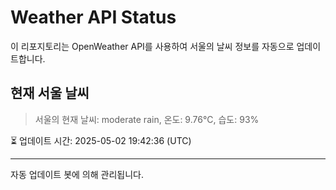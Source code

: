 
# Weather API Status

이 리포지토리는 OpenWeather API를 사용하여 서울의 날씨 정보를 자동으로 업데이트합니다.

## 현재 서울 날씨
> 서울의 현재 날씨: moderate rain, 온도: 9.76°C, 습도: 93%

⏳ 업데이트 시간: 2025-05-02 19:42:36 (UTC)

---
자동 업데이트 봇에 의해 관리됩니다.
